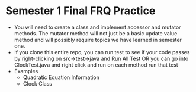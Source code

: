 # Semester 1 Final FRQ Practice

* You will need to create a class and implement accessor and mutator methods. The mutator method will not just be a basic update value method and will possibly require topics we have learned in semester one.
* If you clone this entire repo, you can run test to see if your code passes by right-clicking on src->test->java and Run All Test OR you can go into ClockTest.java and right click and run on each method run that test
* Examples
  * Quadratic Equation Information
  * Clock Class  
